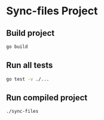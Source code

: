 # Sync-files Project

## Build project

```bash
go build
```

## Run all tests

```bash
go test -v ./...
```

## Run compiled project

```bash
./sync-files
```
